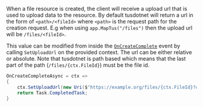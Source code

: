When a file resource is created, the client will receive a upload url that is used to upload data to the resource.
By default tusdotnet will return a url in the form of `<path>/<fileId>` where `<path>` is the request path for the creation request. E.g when using `app.MapTus("/files")` then the upload url will be `/files/<fileId>`.

This value can be modified from inside the [`OnCreateComplete`](OnCreateComplete-event) event by calling `SetUploadUrl` on the provided context. The url can be either relative or absolute. Note that tusdotnet is path based which means that the last part of the path (`/files/{ctx.FileId}`) must be the file id.

```csharp
OnCreateCompleteAsync = ctx =>
{
    ctx.SetUploadUrl(new Uri($"https://example.org/files/{ctx.FileId}?queryParam=1234"));
    return Task.CompletedTask;
}
```